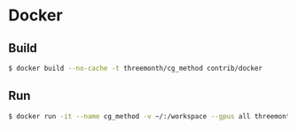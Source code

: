 # Docker

## Build
```bash
$ docker build --no-cache -t threemonth/cg_method contrib/docker
```

## Run
```bash
$ docker run -it --name cg_method -v ~/:/workspace --gpus all threemonth/cg_method bash
```